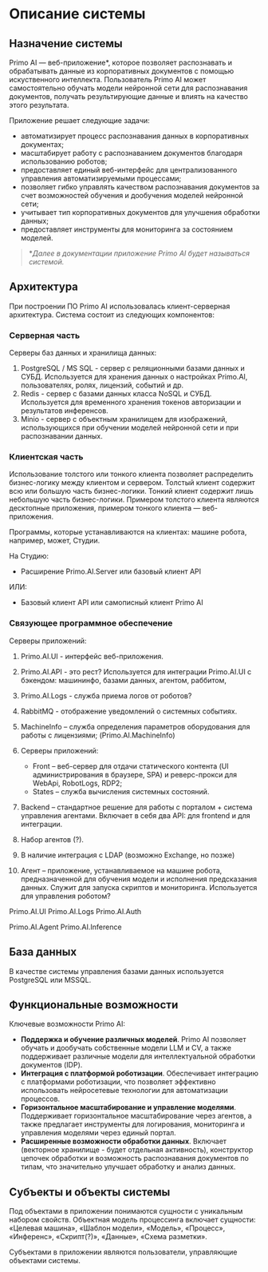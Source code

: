 # Описание системы

## Назначение системы

Primo AI — веб-приложение\*, которое позволяет распознавать и обрабатывать данные из корпоративных документов с помощью искуственного интеллекта. Пользователь Primo AI может самостоятельно обучать модели нейронной сети для распознавания документов, получать результирующие данные и влиять на качество этого результата. 

Приложение решает следующие задачи:
* автоматизирует процесс распознавания данных в корпоративных документах;
* масштабирует работу с распознаванием документов благодаря использованию роботов;
* предоставляет единый веб-интерфейс для централизованного управления автоматизируемыми процессами;
* позволяет гибко управлять качеством распознавания документов за счет возможностей обучения и дообучения моделей нейронной сети;
* учитывает тип корпоративных документов для улучшения обработки данных;
* предоставляет инструменты для мониторинга за состоянием моделей.

> \**Далее в документации приложение Primo AI будет называться *системой*.*


## Архитектура

При построении ПО Primo AI использовалась клиент-серверная архитектура. Система состоит из следующих компонентов:

### Серверная часть

Серверы баз данных и хранилища данных:
1. PostgreSQL / MS SQL - сервер с реляционными базами данных и СУБД. Используется для хранения данных о настройках Primo.AI, пользователях, ролях, лицензий, событий и др.
2. Redis - сервер с базами данных класса NoSQL и СУБД. Используется для временного хранения токенов авторизации и результатов инференсов.
3. Minio - сервер с объектным хранилищем для изображений, использующихся при обучении моделей нейронной сети и при распознавании данных. 

### Клиентская часть
Использование толстого или тонкого клиента позволяет распределить бизнес-логику между клиентом и сервером. Толстый клиент содержит всю или большую часть бизнес-логики. Тонкий клиент содержит лишь небольшую часть бизнес-логики. Примером толстого клиента являются десктопные приложения, примером тонкого клиента — веб-приложения.

Программы, которые устанавливаются на клиентах: машине робота, например, может, Студии.

На Студию:
* Расширение Primo.AI.Server или базовый клиент API

ИЛИ:

* Базовый клиент API или самописный клиент Primo AI



### Связующее программное обеспечение
Серверы приложений:
1. Primo.AI.UI - интерфейс веб-приложения.
1. Primo.AI.API - это рест? Используется для интеграции Primo.AI.UI с бэкендом: машининфо, базами данных, агентом, раббитом,
1. Primo.AI.Logs - служба приема логов от роботов?
1. RabbitMQ - отображение уведомлений о системных событиях.
1. MachineInfo – служба определения параметров оборудования для работы с лицензиями; (Primo.AI.MachineInfo)



1. Серверы приложений:
    * Front – веб-сервер для отдачи статического контента (UI администрирования в браузере, SPA) и реверс-прокси для WebApi, RobotLogs, RDP2;
    * States – служба вычисления системных состояний.
1.	Backend – стандартное решение для работы с порталом + система управления агентами. Включает в себя два API: для frontend и для интеграции.
1.	Набор агентов (?).
1.	В наличие интеграция с LDAP (возможно Exchange, но позже)
1.	Агент – приложение, устанавливаемое на машине робота, предназначенной для обучения модели и исполнения предсказания данных. Служит для запуска скриптов и мониторинга. Используется для управления роботом?


Primo.AI.UI
Primo.AI.Logs
Primo.AI.Auth

Primo.AI.Agent
Primo.AI.Inference



## База данных

В качестве системы управления базами данных используется PostgreSQL или MSSQL.




## Функциональные возможности

Ключевые возможности Primo AI:
* **Поддержка и обучение различных моделей**. Primo AI позволяет обучать и дообучать собственные модели LLM и CV, а также поддерживает различные модели для интеллектуальной обработки документов (IDP).
* **Интеграция с платформой роботизации**. Обеспечивает интеграцию с платформами роботизации, что позволяет эффективно использовать нейросетевые технологии для автоматизации процессов.
* **Горизонтальное масштабирование и управление моделями**. Поддерживает горизонтальное масштабирование через агентов, а также предлагает инструменты для логирования, мониторинга и управления моделями через единый портал.
* **Расширенные возможности обработки данных**. Включает (векторное хранилище - будет отдельная активность), конструктор цепочек обработки и возможность распознавания документов по типам, что значительно улучшает обработку и анализ данных.






## Субъекты и объекты системы

Под объектами в приложении понимаются сущности с уникальным набором свойств. Объектная модель процессинга включает сущности: «Целевая машина», «Шаблон модели», «Модель», «Процесс», «Инференс», «Скрипт(?)», «Данные», «Схема разметки».

Субъектами в приложении являются пользователи, управляющие объектами системы.

